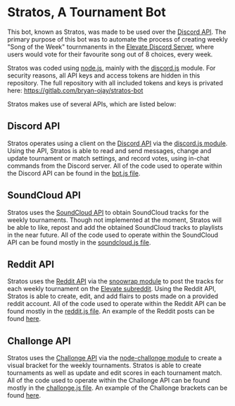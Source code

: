 # Stratos, A Tournament Bot

This bot, known as Stratos, was made to be used over the [Discord API](https://discordapp.com/developers/docs/).
The primary purpose of this bot was to automate the process of creating weekly "Song of the Week" tournmanents in the [Elevate Discord Server](https://discord.io/elevate), where users would vote for their favourite song out of 8 choices, every week.

Stratos was coded using [node.js](https://nodejs.org), mainly with the [discord.js](https://discord.js.org) module.
For security reasons, all API keys and access tokens are hidden in this repository. The full repository with all included tokens and keys is privated here: https://gitlab.com/bryan-ojay/stratos-bot

Stratos makes use of several APIs, which are listed below:

## Discord API

Stratos operates using a client on the [Discord API](https://discordapp.com/developers/docs/) via the [discord.js module](https://discord.js.org). 
Using the API, Stratos is able to read and send messages, change and update tournament or match settings, and record votes, using in-chat commands from the Discord server.
All of the code used to operate within the Discord API can be found in the [bot.js file](https://github.com/bryan-ojay/stratos-bot/blob/master/bot.js).

## SoundCloud API

Stratos uses the [SoundCloud API](https://developers.soundcloud.com/docs/api/guid) to obtain SoundCloud tracks for the weekly tournaments. 
Though not implemented at the moment, Stratos will be able to like, repost and add the obtained SoundCloud tracks to playlists in the near future. 
All of the code used to operate within the SoundCloud API can be found mostly in the [soundcloud.js file](https://github.com/bryan-ojay/stratos-bot/blob/master/soundcloud.js).

## Reddit API

Stratos uses the [Reddit API](https://www.reddit.com/dev/api/) via the [snoowrap module](https://github.com/not-an-aardvark/snoowrap) to post the tracks for each weekly tournament on the [Elevate subreddit](https://reddit.com/r/elevate).
Using the Reddit API, Stratos is able to create, edit, and add flairs to posts made on a provided reddit account. 
All of the code used to operate within the Reddit API can be found mostly in the [reddit.js file](https://github.com/bryan-ojay/stratos-bot/blob/master/reddit.js).
An example of the Reddit posts can be found [here](https://redd.it/9cl1am).

## Challonge API

Stratos uses the [Challonge API](https://api.challonge.com/v1) via the [node-challonge module](https://github.com/Tidwell/node-challonge) to create a visual bracket for the weekly tournaments.
Stratos is able to create tournaments as well as update and edit scores in each tournament match. 
All of the code used to operate within the Challonge API can be found mostly in the [challonge.js file](https://github.com/bryan-ojay/stratos-bot/blob/master/challonge.js).
An example of the Challonge brackets can be found [here](https://challonge.com/tw057).
